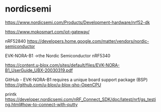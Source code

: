 # nordicsemi
https://www.nordicsemi.com/Products/Development-hardware/nrf52-dk


https://www.mokosmart.com/iot-gateway/


nRF52840
    https://developers.home.google.com/matter/vendors/nordic-semiconductor


EVK-NORA-B1 ->the Nordic Semiconductor nRF5340 

https://content.u-blox.com/sites/default/files/EVK-NORA-B1_UserGuide_UBX-20030319.pdf




GitHub - EVK-NORA-B1 requires a unique board support package (BSP)
https://github.com/u-blox/u-blox-sho-OpenCPU


printk
https://developer.nordicsemi.com/nRF_Connect_SDK/doc/latest/nrf/gs_testing.html#how-to-connect-with-putty